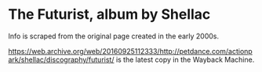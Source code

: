 # The Futurist, album by Shellac

Info is scraped from the original page created in the early 2000s.

<https://web.archive.org/web/20160925112333/http://petdance.com/actionpark/shellac/discography/futurist/>
is the latest copy in the Wayback Machine.


